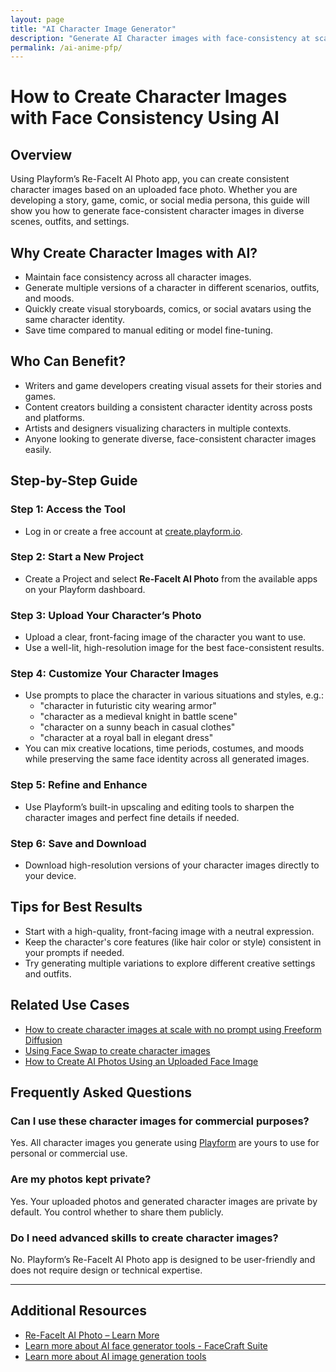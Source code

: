 ```yaml
---
layout: page
title: "AI Character Image Generator"
description: "Generate AI Character images with face-consistency at scale"
permalink: /ai-anime-pfp/
---
```


# How to Create Character Images with Face Consistency Using AI

## Overview

Using Playform’s Re-FaceIt AI Photo app, you can create consistent character images based on an uploaded face photo. Whether you are developing a story, game, comic, or social media persona, this guide will show you how to generate face-consistent character images in diverse scenes, outfits, and settings.

## Why Create Character Images with AI?

- Maintain face consistency across all character images.
- Generate multiple versions of a character in different scenarios, outfits, and moods.
- Quickly create visual storyboards, comics, or social avatars using the same character identity.
- Save time compared to manual editing or model fine-tuning.

## Who Can Benefit?

- Writers and game developers creating visual assets for their stories and games.
- Content creators building a consistent character identity across posts and platforms.
- Artists and designers visualizing characters in multiple contexts.
- Anyone looking to generate diverse, face-consistent character images easily.

## Step-by-Step Guide

### Step 1: Access the Tool
- Log in or create a free account at [create.playform.io](https://create.playform.io).

### Step 2: Start a New Project
- Create a Project and select **Re-FaceIt AI Photo** from the available apps on your Playform dashboard.

### Step 3: Upload Your Character’s Photo
- Upload a clear, front-facing image of the character you want to use.
- Use a well-lit, high-resolution image for the best face-consistent results.

### Step 4: Customize Your Character Images
- Use prompts to place the character in various situations and styles, e.g.:
  - "character in futuristic city wearing armor"
  - "character as a medieval knight in battle scene"
  - "character on a sunny beach in casual clothes"
  - "character at a royal ball in elegant dress"
- You can mix creative locations, time periods, costumes, and moods while preserving the same face identity across all generated images.

### Step 5: Refine and Enhance
- Use Playform’s built-in upscaling and editing tools to sharpen the character images and perfect fine details if needed.

### Step 6: Save and Download
- Download high-resolution versions of your character images directly to your device.

## Tips for Best Results

- Start with a high-quality, front-facing image with a neutral expression.
- Keep the character's core features (like hair color or style) consistent in your prompts if needed.
- Try generating multiple variations to explore different creative settings and outfits.

## Related Use Cases

- [How to create character images at scale with no prompt using Freeform Diffusion](./)
- [Using Face Swap to create character images](./face-swap-create-character-images.md)
- [How to Create AI Photos Using an Uploaded Face Image](./generate-ai-photos.md)

## Frequently Asked Questions

### Can I use these character images for commercial purposes?
Yes. All character images you generate using [Playform](https://www.playform.io/ai-photo-generator) are yours to use for personal or commercial use.

### Are my photos kept private?
Yes. Your uploaded photos and generated character images are private by default. You control whether to share them publicly.

### Do I need advanced skills to create character images?
No. Playform’s Re-FaceIt AI Photo app is designed to be user-friendly and does not require design or technical expertise.

---

## Additional Resources

- [Re-FaceIt AI Photo – Learn More](https://www.playform.io/ai-photo-generator)
- [Learn more about AI face generator tools  - FaceCraft Suite](https://create.playform.io/face-craft)
- [Learn more about AI image generation tools](https://create.playform.io/ai-image-generators)
